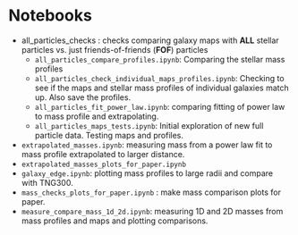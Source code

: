 # Notebooks
- all_particles_checks : checks comparing galaxy maps with **ALL** stellar particles vs. just friends-of-friends (**FOF**) particles 
   - `all_particles_compare_profiles.ipynb`: Comparing the stellar mass profiles 
   - `all_particles_check_individual_maps_profiles.ipynb`: Checking to see if the maps and stellar mass profiles of individual galaxies match up. Also save the profiles. 
   - `all_particles_fit_power_law.ipynb`: comparing fitting of power law to mass profile and extrapolating.
   - `all_particles_maps_tests.ipynb`: Initial exploration of new full particle data. Testing maps and profiles.
- `extrapolated_masses.ipynb`: measuring mass from a power law fit to mass profile extrapolated to larger distance.
- `extrapolated_masses_plots_for_paper.ipynb`
- `galaxy_edge.ipynb`: plotting mass profiles to large radii and compare with TNG300.
- `mass_checks_plots_for_paper.ipynb` : make mass comparison plots for paper.
- `measure_compare_mass_1d_2d.ipynb`: measuring 1D and 2D masses from mass profiles and maps and plotting comparisons.
